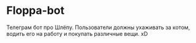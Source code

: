 # Floppa-bot
Телеграм бот про Шлёпу. Пользователи должны ухаживать за котом, водить его на работу и покупать различные вещи. xD
